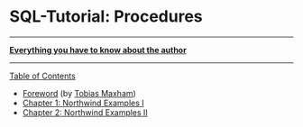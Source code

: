 # SQL-Tutorial: Procedures

-----

**[Everything you have to know about the author](http://maxham.de/info)**

-----

[Table of Contents](toc.md)

* [Foreword](foreword.md) (by [Tobias Maxham](http://maxham.de))
* [Chapter 1: Northwind Examples I](ch1.md)
* [Chapter 2: Northwind Examples II](ch2.md)